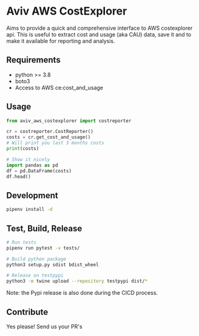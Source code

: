 # Aviv AWS CostExplorer

Aims to provide a quick and comprehensive interface to AWS costexplorer api.
This is useful to extract cost and usage (aka CAU) data, save it and to make it available for reporting and analysis.

## Requirements

- python >= 3.8
- boto3
- Access to AWS ce:cost_and_usage

## Usage

```python
from aviv_aws_costexplorer import costreporter

cr = costreporter.CostReporter()
costs = cr.get_cost_and_usage()
# Will print you last 3 months costs
print(costs)

# Show it nicely
import pandas as pd
df = pd.DataFrame(costs)
df.head()
```

## Development

```bash
pipenv install -d
```

## Test, Build, Release

```bash
# Run tests
pipenv run pytest -v tests/

# Build python package
python3 setup.py sdist bdist_wheel

# Release on testpypi
python3 -m twine upload --repository testpypi dist/*
```

Note: the Pypi release is also done during the CICD process.

## Contribute

Yes please! Send us your PR's
